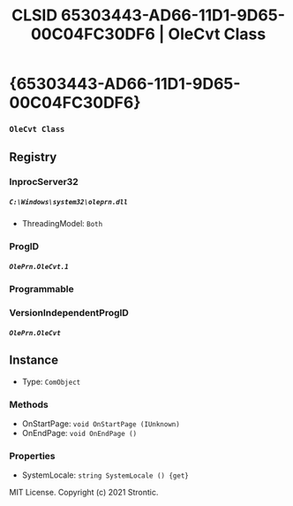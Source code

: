 ﻿---
title: "CLSID 65303443-AD66-11D1-9D65-00C04FC30DF6 | OleCvt Class"
excerpt: What is COM-Object CLSID 65303443-AD66-11D1-9D65-00C04FC30DF6?
---

# {65303443-AD66-11D1-9D65-00C04FC30DF6}

### `OleCvt Class`

## Registry


### InprocServer32

##### `C:\Windows\system32\oleprn.dll`
* ThreadingModel: `Both`

### ProgID

##### `OlePrn.OleCvt.1`

### Programmable


### VersionIndependentProgID

##### `OlePrn.OleCvt`

## Instance

* Type: `ComObject`

### Methods

* OnStartPage: `void OnStartPage (IUnknown)`
* OnEndPage: `void OnEndPage ()`

### Properties

* SystemLocale: `string SystemLocale () {get} `

MIT License. Copyright (c) 2021 Strontic.



